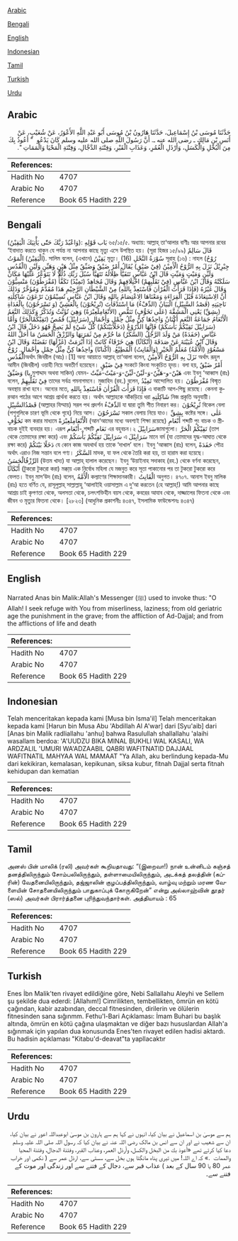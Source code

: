 [Arabic](#arabic)

[Bengali](#bengali)

[English](#english)

[Indonesian](#indonesian)

[Tamil](#tamil)

[Turkish](#turkish)

[Urdu](#urdu)

## Arabic


<div dir="rtl" lang="ar" style={{fontSize:'larger',backgroundColor:'#f8f9fa',padding:20}}>
حَدَّثَنَا مُوسَى بْنُ إِسْمَاعِيلَ، حَدَّثَنَا هَارُونُ بْنُ مُوسَى أَبُو عَبْدِ اللَّهِ الأَعْوَرُ، عَنْ شُعَيْبٍ، عَنْ أَنَسِ بْنِ مَالِكٍ ـ رضى الله عنه ـ‏.‏ أَنَّ رَسُولَ اللَّهِ صلى الله عليه وسلم كَانَ يَدْعُو ‏ "‏ أَعُوذُ بِكَ مِنَ الْبُخْلِ وَالْكَسَلِ، وَأَرْذَلِ الْعُمُرِ، وَعَذَابِ الْقَبْرِ، وَفِتْنَةِ الدَّجَّالِ، وَفِتْنَةِ الْمَحْيَا وَالْمَمَاتِ ‏"‏‏.‏
</div>
<div style={{backgroundColor:'#f8f9fa',padding:20, marginBottom: 10}}><table> <thead> <tr> <th>References:</th> <th></th> </tr> </thead> <tbody><tr><td>Hadith No</td><td>4707</td></tr><tr><td>Arabic No</td><td>4707</td></tr><tr><td>Reference</td><td>Book 65 Hadith 229</td></tr></tbody></table></div>

## Bengali


<div dir="ltr" lang="bn" style={{fontSize:'larger',backgroundColor:'#f8f9fa',padding:20}}>
بَاب قَوْلِهِ :(وَاعْبُدْ رَبَّكَ حَتّٰى يَأْتِيَكَ الْيَقِيْنُ) ৬৫/১৫/৫. অধ্যায়: আল্লাহ্ তা‘আলার বাণীঃ আর আপনার রবের ‘ইবাদাত করতে থাকুন যে পর্যন্ত না আপনার কাছে মৃত্যু এসে উপস্থিত হয়। (সূরা হিজর ১৫/৯৯) قَالَ سَالِمٌ (الْيَقِيْنُ) الْمَوْتُ. সালিম বলেন, (এখানে) يَقِيْنُ মৃত্যু। (16) سُوْرَةُ النَّحْلِ সূরাহ (১৬) : নাহল (رُوْحُ الْقُدُسِ) جِبْرِيْلُ نَزَلَ بِهِ الرُّوْحُ الْأَمِيْنُ (فِيْ ضَيْقٍ) يُقَالُ أَمْرٌ ضَيْقٌ وَضَيِّقٌ مِثْلُ هَيْنٍ وَهَيِّنٍ وَلَيْنٍ وَلَيِّنٍ وَمَيْتٍ وَمَيِّتٍ قَالَ ابْنُ عَبَّاسٍ تَتَفَيَّأُ ظِلَالُهُ تَتَهَيَّأُ سُبُلَ رَبِّكِ ذُلُلًا لَا يَتَوَعَّرُ عَلَيْهَا مَكَانٌ سَلَكَتْهُ وَقَالَ ابْنُ عَبَّاسٍ (فِيْ تَقَلُّبِهِمْ) اخْتِلَافِهِمْ وَقَالَ مُجَاهِدٌ (تَمِيْدُ) تَكَفَّأُ (مُفْرَطُوْنَ) مَنْسِيُّوْنَ وَقَالَ غَيْرُهُ (فَإِذَا قَرَأْتَ الْقُرْاٰنَ فَاسْتَعِذْ بِاللهِ) مِنْ الشَّيْطَانِ الرَّجِيْمِ هَذَا مُقَدَّمٌ وَمُؤَخَّرٌ وَذَلِكَ أَنَّ الِاسْتِعَاذَةَ قَبْلَ الْقِرَاءَةِ وَمَعْنَاهَا الِاعْتِصَامُ بِاللهِ وَقَالَ ابْنُ عَبَّاسٍ تُسِيْمُوْنَ تَرْعَوْنَ شَاكِلَتِهِ نَاحِيَتِهِ (قَصْدُ السَّبِيْلِ) الْبَيَانُ (الدِّفْءُ) مَا اسْتَدْفَأْتَ (تُرِيْحُوْنَ) بِالْعَشِيِّ (وَ تَسْرَحُوْنَ) بِالْغَدَاةِ (بِشِقِّ) يَعْنِي الْمَشَقَّةَ (عَلَى تَخَوُّفٍ) تَنَقُّصٍ (الأَنْعَامِلَعِبْرَةً) وَهِيَ تُؤَنَّثُ وَتُذَكَّرُ وَكَذَلِكَ النَّعَمُ الْأَنْعَامُ جَمَاعَةُ النَّعَمِ أَكْنَانٌ وَاحِدُهَا كِنٌّ مِثْلُ حِمْلٍ وَأَحْمَالٍ (سَرَابِيْلَ) قُمُصٌ (تَقِيْكُمْالْحَرَّ) وَأَمَّا (سَرَابِيْلَ تَقِيْكُمْ بَأْسَكُمْ) فَإِنَّهَا الدُّرُوْعُ (دَخَلًابَيْنَكُمْ) كُلُّ شَيْءٍ لَمْ يَصِحَّ فَهُوَ دَخَلٌ قَالَ ابْنُ عَبَّاسٍ (حَفَدَةً) مَنْ وَلَدَ الرَّجُلُ (السَّكَرُ) مَا حُرِّمَ مِنْ ثَمَرَتِهَا وَالرِّزْقُ الْحَسَنُ مَا أَحَلَّ اللهُ وَقَالَ ابْنُ عُيَيْنَةَ عَنْ صَدَقَةَ (أَنْكَاثًا) هِيَ خَرْقَاءُ كَانَتْ إِذَا أَبْرَمَتْ (غَزْلَهَا) نَقَضَتْهُ وَقَالَ ابْنُ مَسْعُوْدٍ (الْأُمَّةُ) مُعَلِّمُ الْخَيْرِ (وَالْقَانِتُ) الْمُطِيْعُ. (أكْنانًا) واحِدُها كِنٌّ مِثْلُ حِمْلِ وأحْمَالٍ. رُوْحُ الْقُدُسِঅর্থাৎ জিবরীল (আঃ)।[1] অন্য আয়াতে আল্লাহ্ তা‘আলা বলেন, نَزَلَ بِهِ الرُّوْحُ الْأَمِيْنُ অর্থাৎ রূহুল আমীন (জিবরীল) ওয়াহী নিয়ে অবতীর্ণ হয়েছেন। فِيْ ضَيْقٍ সংকটে কিংবা সংকুচিত হৃদয়। বলা হয়, أَمْرٌ ضَيْقٌ وَضَيِّقٌ (يا মুশাদ্দাদ অথবা সাকিন) যেমন- هَيْنٌ-و-هَيِّنٌ-وَ-لَيْنٌ-لَيِّنٌ-وَ-مَيْتٌ-مَيِّتٌ এবং ইবনু ‘আব্বাস (রাঃ) বলেন, فِيْ تَقَلُّبِهِمْ তাদের সর্বত্র গমনাগমনে। মুজাহিদ (রহ.) বলেন, تَمِيْدُ আন্দোলিত হয়। مُفْرَطُوْنَ বিস্মৃত অবস্থায় রাখা হবে। অন্যের মতে, فَإِذَا قَرَأْتَ الْقُرْاٰنَ فَاسْتَعِذْ بِاللهِ এ বাক্যটি আগ-পিছু রয়েছে। কেননা কুরআন পাঠের আগে আশ্রয় প্রার্থনা করতে হয়। অর্থাৎ আল্লাহকে আঁকড়িয়ে ধরা شَاكِلَتِهِ নিজ প্রকৃতি অনুযায়ী। قَصْدُالسَّبِيْلِ (আল্লাহর যিম্মায়) সরল পথ প্রদর্শন الدِّفْءُ যা দ্বারা তুমি শীত নিবারণ কর। تُرِيْحُوْنَ বিকেল বেলা (পশুগুলিকে চারণ ভূমি থেকে গৃহে) নিয়ে আস। تَسْرَحُوْنَ সকাল বেলায় নিয়ে যাও। بِشِقِّ কষ্টের সঙ্গে। عَلٰى تَخَوُّفٍ কম করার মাধ্যমে الْأَنْعَامِلَعِبْرَةً (আন‘আমের মধ্যে অবশ্যই শিক্ষা রয়েছে) أَنْعَامِ শব্দটি পুং বাচক ও স্ত্রীবাচক দুইই ব্যবহার হয়। এরূপ أَنْعَام- শব্দটি نَعَامِ এর বহুবচন।২ سَرَابِيْلَজামাগুলো। تَقِيْكُمْ الْحَرَّ (তাপ থেকে তোমাদের রক্ষা করে) এবং سَرَابِيْلَ تَقِيْكُمْ بَأْسَكُمْ এ سَرَابِيْلَ মানে বর্ম (যা তোমাদের যুদ্ধ-আঘাত থেকে রক্ষা করে) دَخَلًا بَيْنَكُمْ যে কোন কাজ অযথার্থ হয় তাকে ‘দাখাল’ বলে। ইবনু ‘আব্বাস (রাঃ) বলেন, حَفَدَةً পৌত্র অর্থাৎ এরাও নিজ সন্তান বলে গণ্য। السَّكَرُ মাদক, যা ফল থেকে তৈরি করা হয়, তা হারাম করা হয়েছে। الرِّزْقُالْحَسَنُ (উত্তম খাদ্য) যা আল্লাহ্ হালাল করেছেন। ইবনু ‘উয়াইনাহ সদাকাহ (রহ.) থেকে বর্ণনা করেছেন, أَنْكَاثًا (টুকরো টুকরো করা) মক্কা্য় এক নির্বোধ মহিলা যে মজবুত করে সূতা পাকানোর পর তা টুকরো টুকরো করে ফেলত। ইবনু মাস‘উদ (রাঃ) বলেন, الْأُمَّةُ কল্যাণের শিক্ষাদানকারী। الْقَانِتُ অনুগত। ৪৭০৭. আনাস ইবনু মালিক (রাঃ) হতে বর্ণিত যে, রাসূলুল্লাহ্ সাল্লাল্লাহু ‘আলাইহি ওয়াসাল্লাম এ দু‘আ করতেন (হে আল্লাহ্!) আমি আপনার কাছে আশ্রয় চাই কৃপণতা থেকে, অলসতা থেকে, চলৎশক্তিহীন বয়স থেকে, কবরের আযাব থেকে, দাজ্জালের ফিতনা থেকে এবং জীবন ও মৃত্যুর ফিতনা থেকে। [২৮২৩] (আধুনিক প্রকাশনীঃ ৪৩৪৭, ইসলামিক ফাউন্ডেশনঃ ৪৩৪৭)
</div>
<div style={{backgroundColor:'#f8f9fa',padding:20, marginBottom: 10}}><table> <thead> <tr> <th>References:</th> <th></th> </tr> </thead> <tbody><tr><td>Hadith No</td><td>4707</td></tr><tr><td>Arabic No</td><td>4707</td></tr><tr><td>Reference</td><td>Book 65 Hadith 229</td></tr></tbody></table></div>

## English


<div dir="ltr" lang="en" style={{fontSize:'larger',backgroundColor:'#f8f9fa',padding:20}}>
Narrated Anas bin Malik:Allah's Messenger (ﷺ) used to invoke thus: "O Allah! I seek refuge with You from miserliness, laziness; from old geriatric age the punishment in the grave; from the affliction of Ad-Dajjal; and from the afflictions of life and death
</div>
<div style={{backgroundColor:'#f8f9fa',padding:20, marginBottom: 10}}><table> <thead> <tr> <th>References:</th> <th></th> </tr> </thead> <tbody><tr><td>Hadith No</td><td>4707</td></tr><tr><td>Arabic No</td><td>4707</td></tr><tr><td>Reference</td><td>Book 65 Hadith 229</td></tr></tbody></table></div>

## Indonesian


<div dir="ltr" lang="id" style={{fontSize:'larger',backgroundColor:'#f8f9fa',padding:20}}>
Telah menceritakan kepada kami [Musa bin Isma'il] Telah menceritakan kepada kami [Harun bin Musa Abu 'Abdillah Al A'war] dari [Syu'aib] dari [Anas bin Malik radliallahu 'anhu] bahwa Rasulullah shallallahu 'alaihi wasallam berdoa: 'A'UUDZU BIKA MINAL BUKHLI WAL KASALI, WA ARDZALIL 'UMURI WA'ADZAABIL QABRI WAFITNATID DAJJAAL WAFITNATIL MAHYAA WAL MAMAAT "Ya Allah, aku berlindung kepada-Mu dari kekikiran, kemalasan, kepikunan, siksa kubur, fitnah Dajjal serta fitnah kehidupan dan kematian
</div>
<div style={{backgroundColor:'#f8f9fa',padding:20, marginBottom: 10}}><table> <thead> <tr> <th>References:</th> <th></th> </tr> </thead> <tbody><tr><td>Hadith No</td><td>4707</td></tr><tr><td>Arabic No</td><td>4707</td></tr><tr><td>Reference</td><td>Book 65 Hadith 229</td></tr></tbody></table></div>

## Tamil


<div dir="ltr" lang="ta" style={{fontSize:'larger',backgroundColor:'#f8f9fa',padding:20}}>
அனஸ் பின் மாலிக் (ரலி) அவர்கள் கூறியதாவது: “(இறைவா!) நான் உன்னிடம் கஞ்சத் தனத்திலிருந்தும் சோம்பலிலிருந்தும், தள்ளாமையிலிருந்தும், அடக்கத் தலத்தின் (கப்ரின்) வேதனையிலிருந்தும், தஜ்ஜாலின் குழப்பத்திலிருந்தும், வாழ்வு மற்றும் மரண வேளையின் சோதனையிலிருந்தும் பாதுகாப்புக் கோருகிறேன்” என்று அல்லாஹ்வின் தூதர் (ஸல்) அவர்கள் பிரார்த்தனை புரிந்துவந்தார்கள். அத்தியாயம் : 65
</div>
<div style={{backgroundColor:'#f8f9fa',padding:20, marginBottom: 10}}><table> <thead> <tr> <th>References:</th> <th></th> </tr> </thead> <tbody><tr><td>Hadith No</td><td>4707</td></tr><tr><td>Arabic No</td><td>4707</td></tr><tr><td>Reference</td><td>Book 65 Hadith 229</td></tr></tbody></table></div>

## Turkish


<div dir="ltr" lang="tr" style={{fontSize:'larger',backgroundColor:'#f8f9fa',padding:20}}>
Enes İbn Malik'ten rivayet edildiğine göre, Nebi Sallallahu Aleyhi ve Sellem şu şekilde dua ederdi: [Allahım!] Cimrilikten, tembellikten, ömrün en kötü çağından, kabir azabından, deccal fitnesinden, dirilerin ve ölülerin fitnesinden sana sığınmm. Fethu'l-Bari Açıklaması: İmam Buhari bu başlık altında, ömrün en kötü çağına ulaşmaktan ve diğer bazı hususlardan Allah'a sığınmak için yapılan dua konusunda Enes'ten rivayet edilen hadisi aktardı. Bu hadisin açıklaması "Kitabu'd-deavat"ta yapllacaktır
</div>
<div style={{backgroundColor:'#f8f9fa',padding:20, marginBottom: 10}}><table> <thead> <tr> <th>References:</th> <th></th> </tr> </thead> <tbody><tr><td>Hadith No</td><td>4707</td></tr><tr><td>Arabic No</td><td>4707</td></tr><tr><td>Reference</td><td>Book 65 Hadith 229</td></tr></tbody></table></div>

## Urdu


<div dir="rtl" lang="ur" style={{fontSize:'larger',backgroundColor:'#f8f9fa',padding:20}}>
ہم سے موسیٰ بن اسماعیل نے بیان کیا، انہوں نے کہا ہم سے ہارون بن موسیٰ ابوعبداللہ اعور نے بیان کیا، ان سے شعیب نے اور ان سے انس بن مالک رضی اللہ عنہ نے بیان کیا کہ رسول اللہ صلی اللہ علیہ وسلم دعا کیا کرتے تھے «أعوذ بك من البخل والكسل،‏‏‏‏ وأرذل العمر،‏‏‏‏ وعذاب القبر،‏‏‏‏ وفتنة الدجال،‏‏‏‏ وفتنة المحيا والممات ‏ ‏‏.‏» کہ اے اللہ! میں تیری پناہ مانگتا ہوں بخل سے، سستی سے، ارذل عمر سے ( نکمی اور خراب عمر 80 یا 90 سال کے بعد ) عذاب قبر سے، دجال کے فتنے سے اور زندگی اور موت کے فتنے سے۔
</div>
<div style={{backgroundColor:'#f8f9fa',padding:20, marginBottom: 10}}><table> <thead> <tr> <th>References:</th> <th></th> </tr> </thead> <tbody><tr><td>Hadith No</td><td>4707</td></tr><tr><td>Arabic No</td><td>4707</td></tr><tr><td>Reference</td><td>Book 65 Hadith 229</td></tr></tbody></table></div>